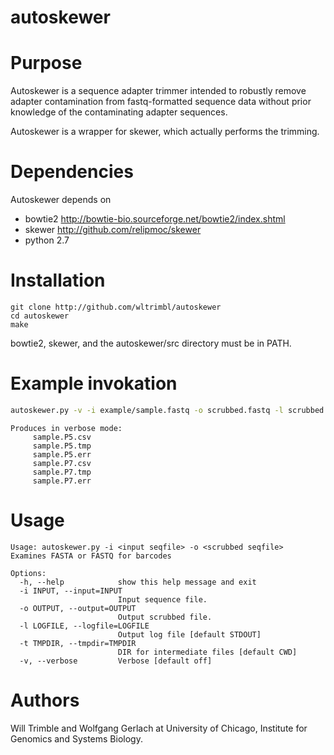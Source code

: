 # autoskewer

Purpose
=======
Autoskewer is a sequence adapter trimmer intended to robustly remove adapter 
contamination from fastq-formatted sequence data without prior knowledge of
the contaminating adapter sequences.

Autoskewer is a wrapper for skewer, which actually performs the trimming.

Dependencies
============
Autoskewer depends on
* bowtie2 http://bowtie-bio.sourceforge.net/bowtie2/index.shtml
* skewer http://github.com/relipmoc/skewer
* python 2.7

Installation
============

    git clone http://github.com/wltrimbl/autoskewer
    cd autoskewer
    make

bowtie2, skewer, and the autoskewer/src directory must be in PATH.

Example invokation
==================
```bash
autoskewer.py -v -i example/sample.fastq -o scrubbed.fastq -l scrubbed.log
```

```text
Produces in verbose mode:
     sample.P5.csv
     sample.P5.tmp
     sample.P5.err
     sample.P7.csv
     sample.P7.tmp
     sample.P7.err
```
Usage
=======
```text
Usage: autoskewer.py -i <input seqfile> -o <scrubbed seqfile>
Examines FASTA or FASTQ for barcodes

Options:
  -h, --help            show this help message and exit
  -i INPUT, --input=INPUT
                        Input sequence file.
  -o OUTPUT, --output=OUTPUT
                        Output scrubbed file.
  -l LOGFILE, --logfile=LOGFILE
                        Output log file [default STDOUT]
  -t TMPDIR, --tmpdir=TMPDIR
                        DIR for intermediate files [default CWD]
  -v, --verbose         Verbose [default off]
```
Authors
=======

Will Trimble and Wolfgang Gerlach at University of Chicago, Institute for Genomics 
and Systems Biology.

